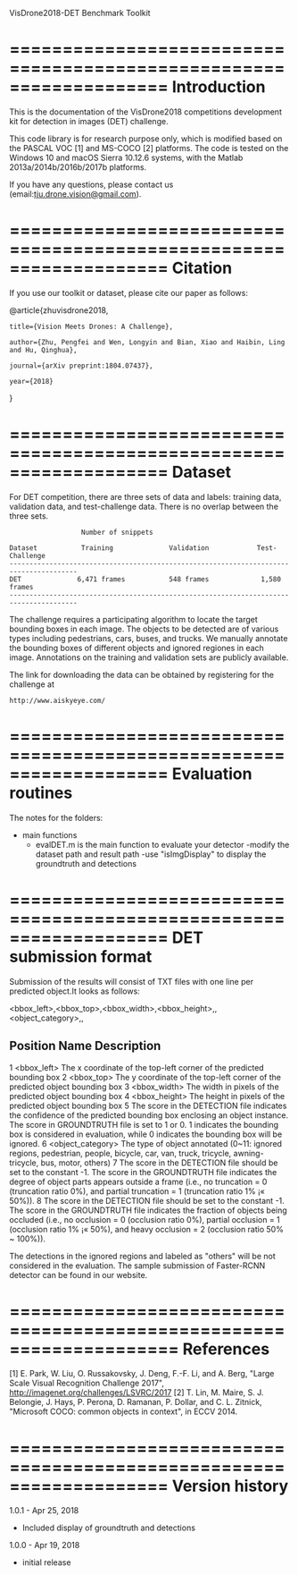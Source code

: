 VisDrone2018-DET Benchmark Toolkit

===================================================================
Introduction
===================================================================

This is the documentation of the VisDrone2018 competitions development kit for detection in images (DET) challenge.

This code library is for research purpose only, which is modified based on the PASCAL VOC [1] and MS-COCO [2] platforms. 
The code is tested on the Windows 10 and macOS Sierra 10.12.6 systems, with the Matlab 2013a/2014b/2016b/2017b platforms.

If you have any questions, please contact us (email:tju.drone.vision@gmail.com).

===================================================================
Citation
===================================================================

If you use our toolkit or dataset, please cite our paper as follows:

@article{zhuvisdrone2018,

    title={Vision Meets Drones: A Challenge},

    author={Zhu, Pengfei and Wen, Longyin and Bian, Xiao and Haibin, Ling and Hu, Qinghua},

    journal={arXiv preprint:1804.07437},

    year={2018}

}

===================================================================
Dataset
===================================================================

For DET competition, there are three sets of data and labels: training data, validation data, 
and test-challenge data. There is no overlap between the three sets. 

                      Number of snippets

    Dataset           Training              Validation            Test-Challenge
    ---------------------------------------------------------------------------------------
    DET              6,471 frames           548 frames             1,580 frames
    ---------------------------------------------------------------------------------------
    
The challenge requires a participating algorithm to locate the target bounding boxes in each image. The objects to be detected are of various types including pedestrians, 
cars, buses, and trucks. We manually annotate the bounding boxes of different objects and ignored regiones in each image. Annotations on the training and validation sets 
are publicly available.

The link for downloading the data can be obtained by registering for the challenge at

    http://www.aiskyeye.com/
 
===================================================================
Evaluation routines
===================================================================

The notes for the folders:
* main functions
	* evalDET.m is the main function to evaluate your detector
        -modify the dataset path and result path
        -use "isImgDisplay" to display the groundtruth and detections
    
===================================================================
DET submission format
===================================================================

Submission of the results will consist of TXT files with one line per predicted object.It looks as follows:

<bbox_left>,<bbox_top>,<bbox_width>,<bbox_height>,<score>,<object_category>,<truncation>,<occlusion>

Position	  Name	                                      Description
--------------------------------------------------------------------------------------------------------------------------------------
   1	   <bbox_left>	      The x coordinate of the top-left corner of the predicted bounding box
   2	   <bbox_top>	      The y coordinate of the top-left corner of the predicted object bounding box
   3	  <bbox_width>	      The width in pixels of the predicted object bounding box
   4	  <bbox_height>	      The height in pixels of the predicted object bounding box
   5	     <score>	      The score in the DETECTION file indicates the confidence of the predicted bounding box enclosing an object instance.
                              The score in GROUNDTRUTH file is set to 1 or 0. 1 indicates the bounding box is considered in evaluation, while 0 indicates the bounding box will be ignored.
   6	<object_category>	  The type of object annotated (0~11: ignored regions, pedestrian, people, bicycle, car, van, truck, tricycle, awning-tricycle, bus, motor, others)
   7	   <truncation>	      The score in the DETECTION file should be set to the constant -1.
                              The score in the GROUNDTRUTH file indicates the degree of object parts appears outside a frame (i.e., no truncation = 0 (truncation ratio 0%), and partial truncation = 1 (truncation ratio 1% ¡« 50%)).
   8	   <occlusion>	      The score in the DETECTION file should be set to the constant -1.
                              The score in the GROUNDTRUTH file indicates the fraction of objects being occluded (i.e., no occlusion = 0 (occlusion ratio 0%), partial occlusion = 1 (occlusion ratio 1% ¡« 50%), and heavy occlusion = 2 (occlusion ratio 50% ~ 100%)).


The detections in the ignored regions and labeled as "others" will be not considered in the evaluation. The sample submission of Faster-RCNN detector can be found in our website.

====================================================================
References
====================================================================
[1] E. Park, W. Liu, O. Russakovsky, J. Deng, F.-F. Li, and A. Berg, "Large Scale Visual Recognition Challenge 2017", http://imagenet.org/challenges/LSVRC/2017
[2] T. Lin, M. Maire, S. J. Belongie, J. Hays, P. Perona, D. Ramanan, P. Dollar, and C. L. Zitnick, "Microsoft COCO: common objects in context", in ECCV 2014.

===================================================================
Version history
===================================================================
1.0.1 - Apr 25, 2018
  - Included display of groundtruth and detections

1.0.0 - Apr 19, 2018
  - initial release
